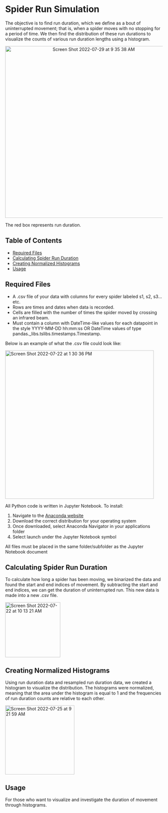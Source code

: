 # Spider Run Simulation

The objective is to find run duration, which we define as a bout of uninterrupted movement; that is, when a spider moves with no stopping for a period of time. We then find the distribution of these run durations to visualize the counts of various run duration lengths using a histogram. 

<p align="center">

<img width="550" alt="Screen Shot 2022-07-29 at 9 35 38 AM" src="https://user-images.githubusercontent.com/67922568/181771742-8259148e-cf8f-4ffc-bebe-9b7700d3e1de.png">

<p>

<p align = "center">

The red box represents run duration.

<p>

## Table of Contents

- [Required Files](https://github.com/Toporikova-Lab/Spider-Circadian-Activity/tree/main/Calculating%20Spider%20Run%20Duration#required-files)
- [Calculating Spider Run Duration](https://github.com/Toporikova-Lab/Spider-Circadian-Activity/tree/main/Calculating%20Spider%20Run%20Duration#calculating-spider-run-duration)
- [Creating Normalized Histograms](https://github.com/Toporikova-Lab/Spider-Circadian-Activity/tree/main/Calculating%20Spider%20Run%20Duration#creating-normalized-histograms)
- [Usage](https://github.com/Toporikova-Lab/Spider-Circadian-Activity/tree/main/Calculating%20Spider%20Run%20Duration#usage)

## Required Files

- A .csv file of your data with columns for every spider labeled s1, s2, s3... etc. 
- Rows are times and dates when data is recorded. 
- Cells are filled with the number of times the spider moved by crossing an infrared beam. 
- Must contain a column with DateTime-like values for each datapoint in the style YYYY-MM-DD hh:mm:ss OR DateTime values of type pandas._libs.tslibs.timestamps.Timestamp. 

Below is an example of what the .csv file could look like:

<img width="475" alt="Screen Shot 2022-07-22 at 1 30 36 PM" src="https://user-images.githubusercontent.com/67922568/180493070-9f2ec4d8-cb4a-4343-9b69-ad7d9dd147c3.png">

All Python code is written in Jupyter Notebook. To install:
  1. Navigate to the [Anaconda website](https://www.anaconda.com/products/distribution)
  2. Download the correct distribution for your operating system
  3. Once downloaded, select Anaconda Navigator in your applications folder
  4. Select launch under the Jupyter Notebook symbol
  
All files must be placed in the same folder/subfolder as the Jupyter Notebook document

## Calculating Spider Run Duration

To calculate how long a spider has been moving, we binarized the data and found the start and end indices of movement. By subtracting the start and end indices, we can get the duration of uninterrupted run. This new data is made into a new .csv file.

<img width="176" alt="Screen Shot 2022-07-22 at 10 13 21 AM" src="https://user-images.githubusercontent.com/67922568/180457786-8d81a053-c50f-40f2-90b2-d4c60d172dbf.png">



## Creating Normalized Histograms

Using run duration data and resampled run duration data, we created a histogram to visualize the distribution. The histograms were normalized, meaning that the area under the histogram is equal to 1 and the frequencies of run duration counts are relative to each other. 

<img width="221" alt="Screen Shot 2022-07-25 at 9 21 59 AM" src="https://user-images.githubusercontent.com/67922568/180787371-933d4aee-5a3a-4978-b6c5-8894177c4863.png">

## Usage

For those who want to visualize and investigate the duration of movement through histograms.
